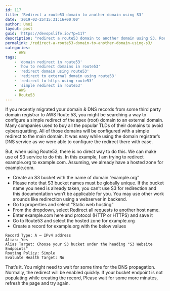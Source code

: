 ```yaml
---
id: 117
title: 'Redirect a route53 domain to another domain using S3'
date: '2019-02-25T15:31:16+00:00'
author: Unni
layout: post
guid: 'https://devopslife.io/?p=117'
description: "redirect a route53 domain to another domain using S3. Route53 wont allow redirection of an apex domain to another external domain. we can make it working using this trick"
permalink: /redirect-a-route53-domain-to-another-domain-using-s3/
categories:
    - AWS
tags:
    - 'domain redirect in route53'
    - 'how to redirect domains in route53'
    - 'redirect domain using route53'
    - 'redirect to external domain using route53'
    - 'redirect to https using route53'
    - 'simple redirect in route53'
    - AWS
    - Route53
---
```


If you recently migrated your domain &amp; DNS records from some third party domain registrar to AWS Route 53, you might be searching a way to configure a simple redirect of the apex (root) domain to an external domain. Many companies used to buy all the popular TLDs of their domains to avoid cybersquatting. All of those domains will be configured with a simple redirect to the main domain. It was easy while using the domain registrar’s DNS service as we were able to configure the redirect there with ease.   
  
But, when using Route53, there is no direct way to do this. We can make use of S3 service to do this. In this example, I am trying to redirect example.org to example.com. Assuming, we already have a hosted zone for example.com.

- Create an S3 bucket with the name of domain “example.org”
- Please note that S3 bucket names must be globally unique. If the bucket name you need is already taken, you can’t use S3 for redirection and this documentation won’t be applicable for you. You may use other work arounds like redirection using a webserver in backend.
- Go to properties and select “Static web hosting”
- From the dropdown, select Redirect all requests to another host name.
- Enter example.com here and protocol (HTTP or HTTPS) and save it
- Go to Route53 and select the hosted zone for example.org
- Create a record for example.org with the below values

```
Record Type: A – IPv4 address
Alias: Yes
Alias Target: Choose your S3 bucket under the heading "S3 Website Endpoints"
Routing Policy: Simple
Evaluate Health Target: No
```

That’s it. You might need to wait for some time for the DNS propagation. Normally, the redirect will be enabled quickly. If your bucket endpoint is not populating while creating the record, Please wait for some more minutes, refresh the page and try again.